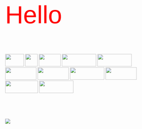 <style> 
p{
    color: red;
    font-size:  80px;
    font-family: sans-serif;
    width: 100px
    height: 100px
}
rogerando1


</style>


<p> Hello </p>
<div> 
    <img src= 'https://img.shields.io/badge/C-00599C?style=for-the-badge&logo=c&logoColor=white' width="60" height="40">
    <img src ='https://img.shields.io/badge/C%23-239120?style=for-the-badge&logo=c-sharp&logoColor=white
    ' width="40" height="40">
    <img src = 'https://img.shields.io/badge/CSS-239120?&style=for-the-badge&logo=css3&logoColor=white' width="70" height="40">
    <img src = 'https://img.shields.io/badge/JavaScript-F7DF1E?style=for-the-badge&logo=javascript&
    logoColor=black' width="110" height="40">
    <img src = 'https://img.shields.io/badge/MongoDB-4EA94B?style=for-the-badge&logo=mongodb&logoColor=white 'width="110" height="40">
    <img src = 'https://img.shields.io/badge/Express.js-404D59?style=for-the-badge' width="100" height="40">
    <img src = 'https://img.shields.io/badge/React-20232A?style=for-the-badge&logo=react&logoColor=61DAFB' width="100" height="40">
    <img src='https://img.shields.io/badge/Node.js-43853D?style=for-the-badge&logo=node.js&logoColor=white' width="110" height="40">
    <img src = 'https://img.shields.io/badge/MySQL-005C84?style=for-the-badge&logo=mysql&logoColor=white' width="100" height="40">
    <img src = 'https://img.shields.io/badge/Figma-F24E1E?style=for-the-badge&logo=figma&logoColor=white 'width="105" height="40">
    <img src = 'https://img.shields.io/badge/Arduino-00979D?style=for-the-badge&logo=Arduino&logoColor=white'width="110" height="40">
 </div>

 <div>
<picture>

  <source
    srcset="https://github-readme-stats.vercel.app/api?username=rogerando1&show_icons=true"
    media="(prefers-color-scheme: light), (prefers-color-scheme: )"
  />
  <img src="https://github-readme-stats.vercel.app/api?username=rogerando1&show_icons=true" />
</picture>

 </div>
    



